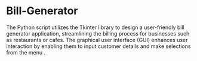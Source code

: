 # Bill-Generator
The Python script utilizes the Tkinter library to design a user-friendly bill generator application, streamlining the billing process for businesses such as restaurants or cafes. The graphical user interface (GUI) enhances user interaction by enabling them to input customer details and make selections from the menu .
